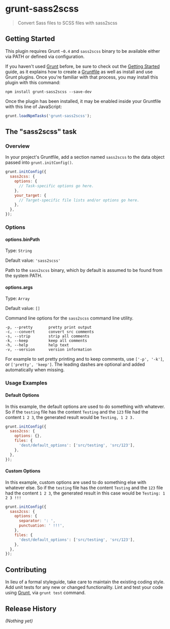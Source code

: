 # grunt-sass2scss

> Convert Sass files to SCSS files with sass2scss

## Getting Started

This plugin requires Grunt `~0.4` and `sass2scss` binary to be available either via PATH or defined via configuration. 

If you haven't used [Grunt](http://gruntjs.com/) before, be sure to check out the [Getting Started](http://gruntjs.com/getting-started) guide, as it explains how to create a [Gruntfile](http://gruntjs.com/sample-gruntfile) as well as install and use Grunt plugins. Once you're familiar with that process, you may install this plugin with this command:

```shell
npm install grunt-sass2scss --save-dev
```

Once the plugin has been installed, it may be enabled inside your Gruntfile with this line of JavaScript:

```js
grunt.loadNpmTasks('grunt-sass2scss');
```

## The "sass2scss" task

### Overview
In your project's Gruntfile, add a section named `sass2scss` to the data object passed into `grunt.initConfig()`.

```js
grunt.initConfig({
  sass2css: {
    options: {
      // Task-specific options go here.
    },
    your_target: {
      // Target-specific file lists and/or options go here.
    },
  },
});
```

### Options

#### options.binPath

Type: `String`

Default value: `'sass2scss'`

Path to the `sass2scss` binary, which by default is assumed to be found from
the system PATH.

#### options.args

Type: `Array`

Default value: `[]`

Command line options for the `sass2scss` command line utility.

```
-p, --pretty       pretty print output
-c, --convert      convert src comments
-s, --strip        strip all comments
-k, --keep         keep all comments
-h, --help         help text
-v, --version      version information
```

For example to set pretty printing and to keep comments, use `['-p', '-k']`, or
`['pretty', 'keep']`. The leading dashes are optional and added automatically when missing.

### Usage Examples

#### Default Options

In this example, the default options are used to do something with whatever. So if the `testing` file has the content `Testing` and the `123` file had the content `1 2 3`, the generated result would be `Testing, 1 2 3.`

```js
grunt.initConfig({
  sass2css: {
    options: {},
    files: {
      'dest/default_options': ['src/testing', 'src/123'],
    },
  },
});
```

#### Custom Options

In this example, custom options are used to do something else with whatever else. So if the `testing` file has the content `Testing` and the `123` file had the content `1 2 3`, the generated result in this case would be `Testing: 1 2 3 !!!`

```js
grunt.initConfig({
  sass2css: {
    options: {
      separator: ': ',
      punctuation: ' !!!',
    },
    files: {
      'dest/default_options': ['src/testing', 'src/123'],
    },
  },
});
```

## Contributing

In lieu of a formal styleguide, take care to maintain the existing coding style. Add unit tests for any new or changed functionality. Lint and test your code using [Grunt](http://gruntjs.com/), via `grunt test` command.

## Release History

_(Nothing yet)_
